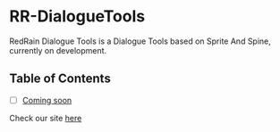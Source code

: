 # RR-DialogueTools

RedRain Dialogue Tools is a Dialogue Tools based on Sprite And Spine, currently on development.

## Table of Contents

- [ ] [Coming soon](##coming-soon)

Check our site [here](https://redrain-studio.com/)